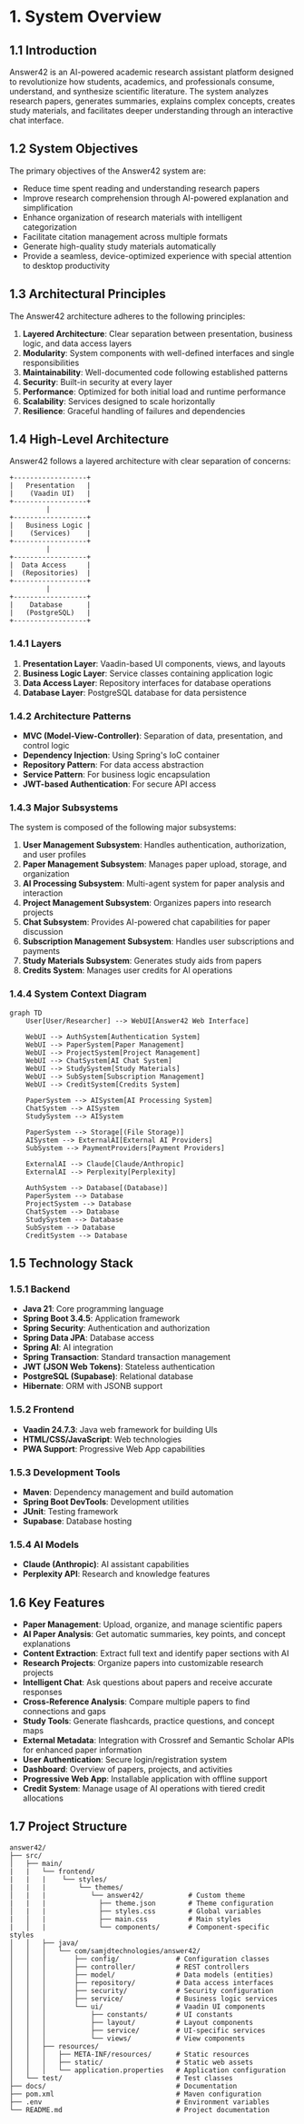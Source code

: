 # 1. System Overview

## 1.1 Introduction

Answer42 is an AI-powered academic research assistant platform designed to revolutionize how students, academics, and professionals consume, understand, and synthesize scientific literature. The system analyzes research papers, generates summaries, explains complex concepts, creates study materials, and facilitates deeper understanding through an interactive chat interface.

## 1.2 System Objectives

The primary objectives of the Answer42 system are:

- Reduce time spent reading and understanding research papers
- Improve research comprehension through AI-powered explanation and simplification
- Enhance organization of research materials with intelligent categorization
- Facilitate citation management across multiple formats
- Generate high-quality study materials automatically
- Provide a seamless, device-optimized experience with special attention to desktop productivity

## 1.3 Architectural Principles

The Answer42 architecture adheres to the following principles:

1. **Layered Architecture**: Clear separation between presentation, business logic, and data access layers
2. **Modularity**: System components with well-defined interfaces and single responsibilities
3. **Maintainability**: Well-documented code following established patterns
4. **Security**: Built-in security at every layer
5. **Performance**: Optimized for both initial load and runtime performance
6. **Scalability**: Services designed to scale horizontally
7. **Resilience**: Graceful handling of failures and dependencies

## 1.4 High-Level Architecture

Answer42 follows a layered architecture with clear separation of concerns:

```
+------------------+
|   Presentation   |
|    (Vaadin UI)   |
+------------------+
         |
+------------------+
|   Business Logic |
|    (Services)    |
+------------------+
         |
+------------------+
|  Data Access     |
|  (Repositories)  |
+------------------+
         |
+------------------+
|    Database      |
|   (PostgreSQL)   |
+------------------+
```

### 1.4.1 Layers

1. **Presentation Layer**: Vaadin-based UI components, views, and layouts
2. **Business Logic Layer**: Service classes containing application logic
3. **Data Access Layer**: Repository interfaces for database operations
4. **Database Layer**: PostgreSQL database for data persistence

### 1.4.2 Architecture Patterns

- **MVC (Model-View-Controller)**: Separation of data, presentation, and control logic
- **Dependency Injection**: Using Spring's IoC container
- **Repository Pattern**: For data access abstraction
- **Service Pattern**: For business logic encapsulation
- **JWT-based Authentication**: For secure API access

### 1.4.3 Major Subsystems

The system is composed of the following major subsystems:

1. **User Management Subsystem**: Handles authentication, authorization, and user profiles
2. **Paper Management Subsystem**: Manages paper upload, storage, and organization
3. **AI Processing Subsystem**: Multi-agent system for paper analysis and interaction
4. **Project Management Subsystem**: Organizes papers into research projects
5. **Chat Subsystem**: Provides AI-powered chat capabilities for paper discussion
6. **Subscription Management Subsystem**: Handles user subscriptions and payments
7. **Study Materials Subsystem**: Generates study aids from papers
8. **Credits System**: Manages user credits for AI operations

### 1.4.4 System Context Diagram

```mermaid
graph TD
    User[User/Researcher] --> WebUI[Answer42 Web Interface]
    
    WebUI --> AuthSystem[Authentication System]
    WebUI --> PaperSystem[Paper Management]
    WebUI --> ProjectSystem[Project Management]
    WebUI --> ChatSystem[AI Chat System]
    WebUI --> StudySystem[Study Materials]
    WebUI --> SubSystem[Subscription Management]
    WebUI --> CreditSystem[Credits System]
    
    PaperSystem --> AISystem[AI Processing System]
    ChatSystem --> AISystem
    StudySystem --> AISystem
    
    PaperSystem --> Storage[(File Storage)]
    AISystem --> ExternalAI[External AI Providers]
    SubSystem --> PaymentProviders[Payment Providers]
    
    ExternalAI --> Claude[Claude/Anthropic]
    ExternalAI --> Perplexity[Perplexity]
    
    AuthSystem --> Database[(Database)]
    PaperSystem --> Database
    ProjectSystem --> Database
    ChatSystem --> Database
    StudySystem --> Database
    SubSystem --> Database
    CreditSystem --> Database
```

## 1.5 Technology Stack

### 1.5.1 Backend

- **Java 21**: Core programming language
- **Spring Boot 3.4.5**: Application framework
- **Spring Security**: Authentication and authorization
- **Spring Data JPA**: Database access
- **Spring AI**: AI integration
- **Spring Transaction**: Standard transaction management
- **JWT (JSON Web Tokens)**: Stateless authentication
- **PostgreSQL (Supabase)**: Relational database
- **Hibernate**: ORM with JSONB support

### 1.5.2 Frontend

- **Vaadin 24.7.3**: Java web framework for building UIs
- **HTML/CSS/JavaScript**: Web technologies
- **PWA Support**: Progressive Web App capabilities

### 1.5.3 Development Tools

- **Maven**: Dependency management and build automation
- **Spring Boot DevTools**: Development utilities
- **JUnit**: Testing framework
- **Supabase**: Database hosting

### 1.5.4 AI Models

- **Claude (Anthropic)**: AI assistant capabilities
- **Perplexity API**: Research and knowledge features

## 1.6 Key Features

- **Paper Management**: Upload, organize, and manage scientific papers
- **AI Paper Analysis**: Get automatic summaries, key points, and concept explanations
- **Content Extraction**: Extract full text and identify paper sections with AI
- **Research Projects**: Organize papers into customizable research projects
- **Intelligent Chat**: Ask questions about papers and receive accurate responses
- **Cross-Reference Analysis**: Compare multiple papers to find connections and gaps
- **Study Tools**: Generate flashcards, practice questions, and concept maps
- **External Metadata**: Integration with Crossref and Semantic Scholar APIs for enhanced paper information
- **User Authentication**: Secure login/registration system
- **Dashboard**: Overview of papers, projects, and activities
- **Progressive Web App**: Installable application with offline support
- **Credit System**: Manage usage of AI operations with tiered credit allocations

## 1.7 Project Structure

```
answer42/
├── src/
│   ├── main/
|   |   └── frontend/
|   |   |    └── styles/
|   |   |        └── themes/
│   |   |           └── answer42/           # Custom theme
|   |   |             ├── theme.json        # Theme configuration
│   |   |             ├── styles.css        # Global variables
|   │   |             ├── main.css          # Main styles
|   │   |             └── components/       # Component-specific styles
│   │   ├── java/
│   │   │   └── com/samjdtechnologies/answer42/
│   │   │       ├── config/              # Configuration classes
│   │   │       ├── controller/          # REST controllers
│   │   │       ├── model/               # Data models (entities)
│   │   │       ├── repository/          # Data access interfaces
│   │   │       ├── security/            # Security configuration
│   │   │       ├── service/             # Business logic services
│   │   │       └── ui/                  # Vaadin UI components
│   │   │           ├── constants/       # UI constants
│   │   │           ├── layout/          # Layout components
│   │   │           ├── service/         # UI-specific services
│   │   │           └── views/           # View components
│   │   ├── resources/
│   │   │   ├── META-INF/resources/      # Static resources
│   │   │   ├── static/                  # Static web assets
│   │   │   └── application.properties   # Application configuration
│   └── test/                            # Test classes
├── docs/                                # Documentation
├── pom.xml                              # Maven configuration
├── .env                                 # Environment variables
└── README.md                            # Project documentation
